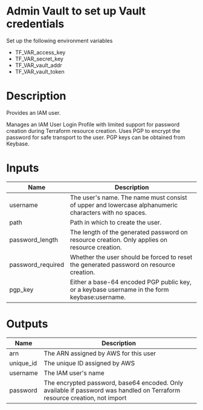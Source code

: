 # Admin Vault to set up Vault credentials

Set up the following environment variables

* TF_VAR_access_key 
* TF_VAR_secret_key
* TF_VAR_vault_addr
* TF_VAR_vault_token

# Description
Provides an IAM user.

Manages an IAM User Login Profile with limited support for password creation during Terraform resource creation. Uses PGP to encrypt the password for safe transport to the user. PGP keys can be obtained from Keybase.

# Inputs
| Name | Description |
| ------------- | ------------- |
|  username | The user's name. The name must consist of upper and lowercase alphanumeric characters with no spaces. |
|  path | Path in which to create the user. |
|  password_length | The length of the generated password on resource creation. Only applies on resource creation. |
|  password_required |  Whether the user should be forced to reset the generated password on resource creation.  |
|  pgp_key | Either a base-64 encoded PGP public key, or a keybase username in the form keybase:username. |

# Outputs


| Name | Description |
| ------------- | ------------- |
|  arn |The ARN assigned by AWS for this user |
|  unique_id |The unique ID assigned by AWS |
|  username |The IAM user's name |
|  password |The encrypted password, base64 encoded. Only available if password was handled on Terraform resource creation, not import |